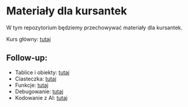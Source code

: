 # Materiały dla kursantek
W tym repozytorium będziemy przechowywać materiały dla kursantek.

Kurs główny: [tutaj](slides/index.html)

Follow-up:
----------

- Tablice i obiekty: [tutaj](follow-ups/arrays-objects/index.html)
- Ciasteczka: [tutaj](follow-ups/cookies/slides/index.html)
- Funkcje: [tutaj](follow-ups/functions/index.html)
- Debugowanie: [tutaj](follow-ups/debugging/index.html)
- Kodowanie z AI: [tutaj](follow-ups/ai-assisted-coding/index.html)
